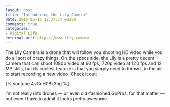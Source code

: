 ```yaml
---
layout: post
title: "Introducing the Lily Camera"
date: 2015-05-15 18:37:34 +0200
comments: true
categories: 
- Digital Life
external-url: https://www.lily.camera
---
```


The Lily Camera is a drone that will follow you shooting HD video while you do all sort of crazy things. On the specs side, the Lily is a pretty decent camera that can shoot 1080p video at 60 fps, 720p video at 120 fps and 12 MP stills, but its coolest feature is that you simply need to throw it in the air to start recording a new video. Check it out:

{% youtube 4vGcH0Bk3hg %}

I’m not really into drones — or even old-fashioned GoPros, for that matter — but even I have to admit it looks pretty awesome.